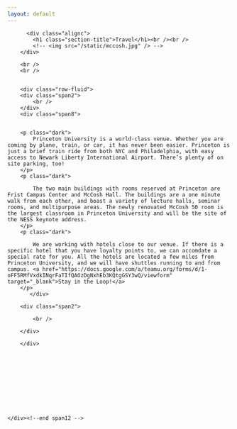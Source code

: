 ```yaml
---
layout: default
---
```


<section class="slice color1" id="team">
    <div class="about-bkg mutualWrap">
    <div class="container">
      <div class="row">
        <div class="span12">

          <div class="alignc">
            <h1 class="section-title">Travel</h1><br /><br />
            <!-- <img src="/static/mccosh.jpg" /> -->
        </div>

        <br />
        <br />


        <div class="row-fluid">
        <div class="span2">
            <br />
        </div>
        <div class="span8">

            
        <p class="dark">
            Princeton University is a world-class venue. Whether you are coming by plane, train, or car, it has never been easier. Princeton is just a brief train ride from both NYC and Philadelphia, with easy access to Newark Liberty International Airport. There’s plenty of on site parking, too!
        </p>
        <p class="dark">

            The two main buildings with rooms reserved at Princeton are Frist Campus Center and McCosh Hall. The buildings are a one minute walk from each other, and boast a variety of lecture halls, seminar rooms, and multipurpose areas. The newly renovated McCosh 50 room is the largest classroom in Princeton University and will be the site of the NESS keynote address. 
        </p>
        <p class="dark">

            We are working with hotels close to our venue. If there is a specific hotel that you have loyalty points to, we can accomdate a special rate for you. All the hotels are located a few miles from Princeton University, and we will have shuttles running to and from campus. <a href="https://docs.google.com/a/teamu.org/forms/d/1-oFF5RMfVxdkINqrFaTIfQAOzDgNxhEb3KQtgGSY3wQ/viewform" target="_blank">Stay in the Loop!</a>
        </p>
           </div>

        <div class="span2">

            <br />

        </div>

        </div>



        



        



    </div><!--end span12 -->

</div><!--end row -->



</div><!--end container -->

</div><!--end about-bkg-->

</section>
